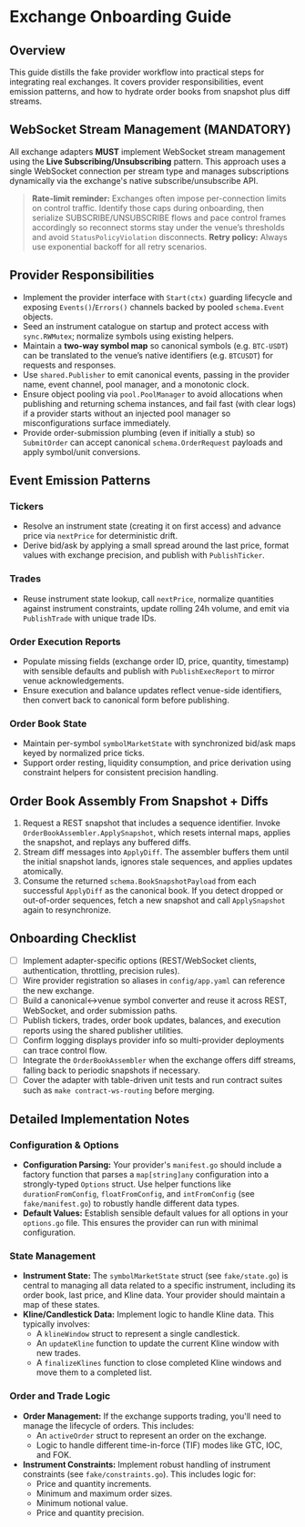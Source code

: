 # Exchange Onboarding Guide

## Overview
This guide distills the fake provider workflow into practical steps for integrating real exchanges. It covers provider responsibilities, event emission patterns, and how to hydrate order books from snapshot plus diff streams.

## WebSocket Stream Management (MANDATORY)

All exchange adapters **MUST** implement WebSocket stream management using the **Live Subscribing/Unsubscribing** pattern. This approach uses a single WebSocket connection per stream type and manages subscriptions dynamically via the exchange's native subscribe/unsubscribe API.

> **Rate-limit reminder:** Exchanges often impose per-connection limits on control traffic. Identify those caps during onboarding, then serialize SUBSCRIBE/UNSUBSCRIBE flows and pace control frames accordingly so reconnect storms stay under the venue’s thresholds and avoid `StatusPolicyViolation` disconnects.
> **Retry policy:** Always use exponential backoff for all retry scenarios.

## Provider Responsibilities
- Implement the provider interface with `Start(ctx)` guarding lifecycle and exposing `Events()`/`Errors()` channels backed by pooled `schema.Event` objects.
- Seed an instrument catalogue on startup and protect access with `sync.RWMutex`; normalize symbols using existing helpers.
- Maintain a **two-way symbol map** so canonical symbols (e.g. `BTC-USDT`) can be translated to the venue’s native identifiers (e.g. `BTCUSDT`) for requests and responses.
- Use `shared.Publisher` to emit canonical events, passing in the provider name, event channel, pool manager, and a monotonic clock.
- Ensure object pooling via `pool.PoolManager` to avoid allocations when publishing and returning schema instances, and fail fast (with clear logs) if a provider starts without an injected pool manager so misconfigurations surface immediately.
- Provide order-submission plumbing (even if initially a stub) so `SubmitOrder` can accept canonical `schema.OrderRequest` payloads and apply symbol/unit conversions.

## Event Emission Patterns
### Tickers
- Resolve an instrument state (creating it on first access) and advance price via `nextPrice` for deterministic drift.
- Derive bid/ask by applying a small spread around the last price, format values with exchange precision, and publish with `PublishTicker`.

### Trades
- Reuse instrument state lookup, call `nextPrice`, normalize quantities against instrument constraints, update rolling 24h volume, and emit via `PublishTrade` with unique trade IDs.

### Order Execution Reports
- Populate missing fields (exchange order ID, price, quantity, timestamp) with sensible defaults and publish with `PublishExecReport` to mirror venue acknowledgements.
- Ensure execution and balance updates reflect venue-side identifiers, then convert back to canonical form before publishing.

### Order Book State
- Maintain per-symbol `symbolMarketState` with synchronized bid/ask maps keyed by normalized price ticks.
- Support order resting, liquidity consumption, and price derivation using constraint helpers for consistent precision handling.

## Order Book Assembly From Snapshot + Diffs
1. Request a REST snapshot that includes a sequence identifier. Invoke `OrderBookAssembler.ApplySnapshot`, which resets internal maps, applies the snapshot, and replays any buffered diffs.
2. Stream diff messages into `ApplyDiff`. The assembler buffers them until the initial snapshot lands, ignores stale sequences, and applies updates atomically.
3. Consume the returned `schema.BookSnapshotPayload` from each successful `ApplyDiff` as the canonical book. If you detect dropped or out-of-order sequences, fetch a new snapshot and call `ApplySnapshot` again to resynchronize.

## Onboarding Checklist
- [ ] Implement adapter-specific options (REST/WebSocket clients, authentication, throttling, precision rules).
- [ ] Wire provider registration so aliases in `config/app.yaml` can reference the new exchange.
- [ ] Build a canonical↔venue symbol converter and reuse it across REST, WebSocket, and order submission paths.
- [ ] Publish tickers, trades, order book updates, balances, and execution reports using the shared publisher utilities.
- [ ] Confirm logging displays provider info so multi-provider deployments can trace control flow.
- [ ] Integrate the `OrderBookAssembler` when the exchange offers diff streams, falling back to periodic snapshots if necessary.
- [ ] Cover the adapter with table-driven unit tests and run contract suites such as `make contract-ws-routing` before merging.

## Detailed Implementation Notes

### Configuration & Options

- **Configuration Parsing:** Your provider's `manifest.go` should include a factory function that parses a `map[string]any` configuration into a strongly-typed `Options` struct. Use helper functions like `durationFromConfig`, `floatFromConfig`, and `intFromConfig` (see `fake/manifest.go`) to robustly handle different data types.
- **Default Values:** Establish sensible default values for all options in your `options.go` file. This ensures the provider can run with minimal configuration.

### State Management

- **Instrument State:** The `symbolMarketState` struct (see `fake/state.go`) is central to managing all data related to a specific instrument, including its order book, last price, and Kline data. Your provider should maintain a map of these states.
- **Kline/Candlestick Data:** Implement logic to handle Kline data. This typically involves:
    - A `klineWindow` struct to represent a single candlestick.
    - An `updateKline` function to update the current Kline window with new trades.
    - A `finalizeKlines` function to close completed Kline windows and move them to a completed list.

### Order and Trade Logic

- **Order Management:** If the exchange supports trading, you'll need to manage the lifecycle of orders. This includes:
    - An `activeOrder` struct to represent an order on the exchange.
    - Logic to handle different time-in-force (TIF) modes like GTC, IOC, and FOK.
- **Instrument Constraints:** Implement robust handling of instrument constraints (see `fake/constraints.go`). This includes logic for:
    - Price and quantity increments.
    - Minimum and maximum order sizes.
    - Minimum notional value.
    - Price and quantity precision.
